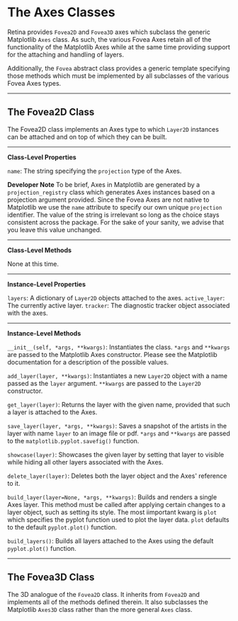 # The Axes Classes 

Retina provides `Fovea2D` and `Fovea3D` axes which subclass the generic Matplotlib `Axes` class.
As such, the various Fovea Axes retain all of the functionality of the Matplotlib Axes while at
the same time providing support for the attaching and handling of layers.

Additionally, the `Fovea` abstract class provides a generic template specifying those methods
which must be implemented by all subclasses of the various Fovea Axes types.

-----------------------------------

## The Fovea2D Class

The Fovea2D class implements an Axes type to which `Layer2D` instances can be attached and on
top of which they can be built.

-----------------------------------

**Class-Level Properties**

`name`: The string specifying the `projection` type of the Axes.

**Developer Note**
To be brief, Axes in Matplotlib are generated by a `projection_registry` class which generates Axes
instances based on a projection argument provided. Since the Fovea Axes are not native to Matplotlib
we use the `name` attribute to specify our own unique `projection` identifier. The value of the
string is irrelevant so long as the choice stays consistent across the package. For the sake of your
sanity, we advise that you leave this value unchanged.

----------------------------------

**Class-Level Methods**

None at this time.

----------------------------------

**Instance-Level Properties**

`layers`: A dictionary of `Layer2D` objects attached to the axes.
`active_layer`: The currently active layer.
`tracker`: The diagnostic tracker object associated with the axes.

----------------------------------

**Instance-Level Methods**

`__init__(self, *args, **kwargs)`: Instantiates the class. `*args` and `**kwargs` are passed to the
Matplotlib Axes constructor. Please see the Matplotlib documentation for a description of the possible
values.

`add_layer(layer, **kwargs)`: Instantiates a new `Layer2D` object with a name passed as the `layer` argument.
`**kwargs` are passed to the `Layer2D` constructor.

`get_layer(layer)`: Returns the layer with the given name, provided that such a layer is attached to the Axes.

`save_layer(layer, *args, **kwargs)`: Saves a snapshot of the artists in the layer with name `layer`
to an image file or pdf. `*args` and `**kwargs` are passed to the `matplotlib.pyplot.savefig()` function.

`showcase(layer)`: Showcases the given layer by setting that layer to visible while hiding all other layers
associated with the Axes.

`delete_layer(layer)`: Deletes both the layer object and the Axes' reference to it.

`build_layer(layer=None, *args, **kwargs)`: Builds and renders a single Axes layer. This method must be called
after applying certain changes to a layer object, such as setting its style. The most iimportant kwarg is
`plot` which specifies the pyplot function used to plot the layer data. `plot` defaults to the default
`pyplot.plot()` function.

`build_layers()`: Builds all layers attached to the Axes using the default `pyplot.plot()` function.

----------------------------------

## The Fovea3D Class

The 3D analogue of the `Fovea2D` class. It inherits from `Fovea2D` and implements all of the methods defined
therein. It also subclasses the Matplotlib `Axes3D` class rather than the more general `Axes` class.


